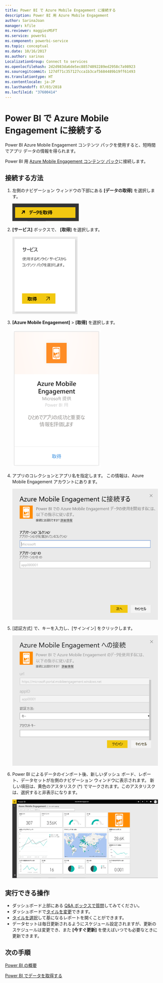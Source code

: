 ```yaml
---
title: Power BI で Azure Mobile Engagement に接続する
description: Power BI 用 Azure Mobile Engagement
author: SarinaJoan
manager: kfile
ms.reviewer: maggiesMSFT
ms.service: powerbi
ms.component: powerbi-service
ms.topic: conceptual
ms.date: 10/16/2017
ms.author: sarinas
LocalizationGroup: Connect to services
ms.openlocfilehash: 2d2d983da6de5ec88574092289ed2958c7a98923
ms.sourcegitcommit: 127df71c357127cca1b3caf5684489b19ff61493
ms.translationtype: HT
ms.contentlocale: ja-JP
ms.lasthandoff: 07/03/2018
ms.locfileid: "37600414"
---
```

# <a name="connect-to-azure-mobile-engagement-with-power-bi"></a>Power BI で Azure Mobile Engagement に接続する
Power BI Azure Mobile Engagement コンテンツ パックを使用すると、短時間でアプリ データの情報を得られます。

Power BI 用 [Azure Mobile Engagement コンテンツ パック](https://app.powerbi.com/groups/me/getdata/services/azme)に接続します。

## <a name="how-to-connect"></a>接続する方法
1. 左側のナビゲーション ウィンドウの下部にある **[データの取得]** を選択します。
   
    ![](media/service-connect-to-azure-mobile/getdata.png)
2. **[サービス]** ボックスで、 **[取得]** を選択します。
   
    ![](media/service-connect-to-azure-mobile/services.png)
3. **[Azure Mobile Engagement]** \> **[取得]** を選択します。
   
    ![](media/service-connect-to-azure-mobile/azme.png) 
4. アプリのコレクションとアプリ名を指定します。 この情報は、Azure Mobile Engagement アカウントにあります。
   
    ![](media/service-connect-to-azure-mobile/parameters.png) 
5. [認証方式] で、キーを入力し、[サインイン] をクリックします。
   
    ![](media/service-connect-to-azure-mobile/creds.png)
6. Power BI によるデータのインポート後、新しいダッシュ ボード、レポート、データセットが左側のナビゲーション ウィンドウに表示されます。 新しい項目は、黄色のアスタリスク (\*) でマークされます。このアスタリスクは、選択すると非表示になります。
   
    ![](media/service-connect-to-azure-mobile/dashboard.png)

## <a name="what-now"></a>実行できる操作

* ダッシュボード上部にある [Q&A ボックスで質問](power-bi-q-and-a.md)してみてください。
* ダッシュボードで[タイルを変更](service-dashboard-edit-tile.md)できます。
* [タイルを選択](service-dashboard-tiles.md)して基になるレポートを開くことができます。
* データセットは毎日更新されるようにスケジュール設定されますが、更新のスケジュールは変更でき、また **[今すぐ更新]** を使えばいつでも必要なときに更新できます。

## <a name="next-steps"></a>次の手順
[Power BI の概要](service-get-started.md)

[Power BI でデータを取得する](service-get-data.md)

